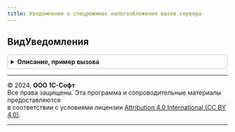```yaml
---
title: Уведомление о спецрежимах налогообложения вызов сервера
---
```



## ВидУведомления
<details style="margin: 1em 0; padding: 0.5em; border: 1px solid #ccc; border-radius: 6px;">

<summary style="font-weight: bold; cursor: pointer;">Описание, пример вызова</summary>

```bsl

// Возвращает значение реквизита "ВидУведомления" документа "Уведомление о спецрежимах налогообложения".
//
// Параметр:
//  Ссылка - ДокументСсылка.УведомлениеОСпецрежимахНалогообложения - ссылка на документ "Уведомление о спецрежимах налогообложения".
//
// Возвращаемое значение: ПеречислениеСсылка.ВидыУведомленийОСпецрежимахНалогообложения.
//
Функция ВидУведомления(Ссылка) Экспорт
```

Пример вызова
```bsl
Результат = УведомлениеОСпецрежимахНалогообложенияВызовСервера.ВидУведомления(Ссылка) 
```
</details>

---

© 2024, **ООО 1С-Софт**  
Все права защищены. Эта программа и сопроводительные материалы предоставляются  
в соответствии с условиями лицензии [Attribution 4.0 International (CC BY 4.0)](https://creativecommons.org/licenses/by/4.0/legalcode).

---
